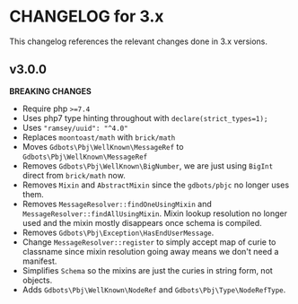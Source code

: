 # CHANGELOG for 3.x
This changelog references the relevant changes done in 3.x versions.


## v3.0.0
__BREAKING CHANGES__

* Require php `>=7.4`
* Uses php7 type hinting throughout with `declare(strict_types=1);`
* Uses `"ramsey/uuid": "^4.0"`
* Replaces `moontoast/math` with `brick/math`
* Moves `Gdbots\Pbj\WellKnown\MessageRef` to `Gdbots\Pbj\WellKnown\MessageRef`
* Removes `Gdbots\Pbj\WellKnown\BigNumber`, we are just using `BigInt` direct from `brick/math` now.
* Removes `Mixin` and `AbstractMixin` since the `gdbots/pbjc` no longer uses them.
* Removes `MessageResolver::findOneUsingMixin` and `MessageResolver::findAllUsingMixin`.  Mixin lookup resolution no longer used and the mixin mostly disappears once schema is compiled.
* Removes `Gdbots\Pbj\Exception\HasEndUserMessage`.
* Change `MessageResolver::register` to simply accept map of curie to classname since mixin resolution going away means we don't need a manifest.
* Simplifies `Schema` so the mixins are just the curies in string form, not objects.
* Adds `Gdbots\Pbj\WellKnown\NodeRef` and `Gdbots\Pbj\Type\NodeRefType`.
